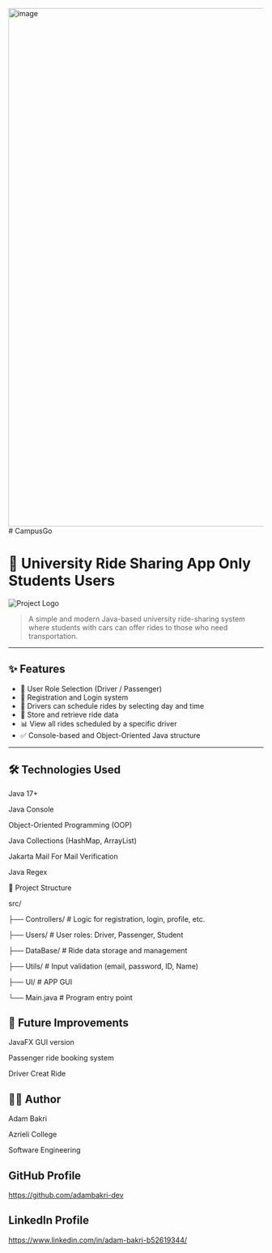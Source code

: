 <img width="1024" height="1024" alt="image" src="https://github.com/user-attachments/assets/6edb7bda-655a-4173-bdc5-94d78deae52d" /># CampusGo
# 🚗 University Ride Sharing App Only Students Users

![Project Logo]([https://sdmntprpolandcentral.oaiusercontent.com/files/00000000-6b30-620a-9b45-95093a68dae1/raw?se=2025-05-21T14%3A22%3A19Z&sp=r&sv=2024-08-04&sr=b&scid=81eb7117-193f-559f-bd7c-89482c2ba5fa&skoid=71e8fa5c-90a9-4c17-827b-14c3005164d6&sktid=a48cca56-e6da-484e-a814-9c849652bcb3&skt=2025-05-20T22%3A54%3A10Z&ske=2025-05-21T22%3A54%3A10Z&sks=b&skv=2024-08-04&sig=Dhdm2aD9VwFJUbe61XLNVj74VU8LzW1iZp4GUhQLA4w%3D](https://chatgpt.com/s/m_687a7f31d35c8191aec20bc081473560))

> A simple and modern Java-based university ride-sharing system where students with cars can offer rides to those who need transportation.  

---

## ✨ Features

- 👤 User Role Selection (Driver / Passenger)
- 📝 Registration and Login system
- 📅 Drivers can schedule rides by selecting day and time
- 📍 Store and retrieve ride data
- 📊 View all rides scheduled by a specific driver
- ✅ Console-based and Object-Oriented Java structure

---


## 🛠 Technologies Used
Java 17+

Java Console

Object-Oriented Programming (OOP)

Java Collections (HashMap, ArrayList)

Jakarta Mail For Mail Verification

Java Regex



📁 Project Structure

src/

├── Controllers/       # Logic for registration, login, profile, etc.

├── Users/             # User roles: Driver, Passenger, Student

├── DataBase/          # Ride data storage and management

├── Utils/             # Input validation (email, password, ID, Name)

├── UI/                # APP GUI

└── Main.java          # Program entry point

## 📌 Future Improvements

JavaFX GUI version

Passenger ride booking system

Driver Creat Ride 

## 👨‍💻 Author
Adam Bakri

Azrieli College

Software Engineering

## GitHub Profile
https://github.com/adambakri-dev
## LinkedIn Profile
https://www.linkedin.com/in/adam-bakri-b52619344/
